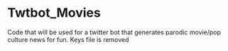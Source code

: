 # Twtbot_Movies
Code that will be used for a twitter bot that generates parodic movie/pop culture news for fun. Keys file is removed
